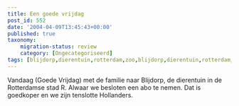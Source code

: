 ```yaml
---
title: Een goede vrijdag
post_id: 552
date: '2004-04-09T13:45:43+00:00'
published: true
taxonomy:
    migration-status: review
    category: [Ongecategoriseerd]
tags: [blijdorp,dierentuin,rotterdam,zoo,blijdorp,dierentuin,rotterdam,zoo]
---
```

Vandaag (Goede Vrijdag) met de familie naar Blijdorp, de dierentuin in de Rotterdamse stad R. Alwaar we besloten een abo te nemen. Dat is goedkoper en we zijn tenslotte Hollanders.